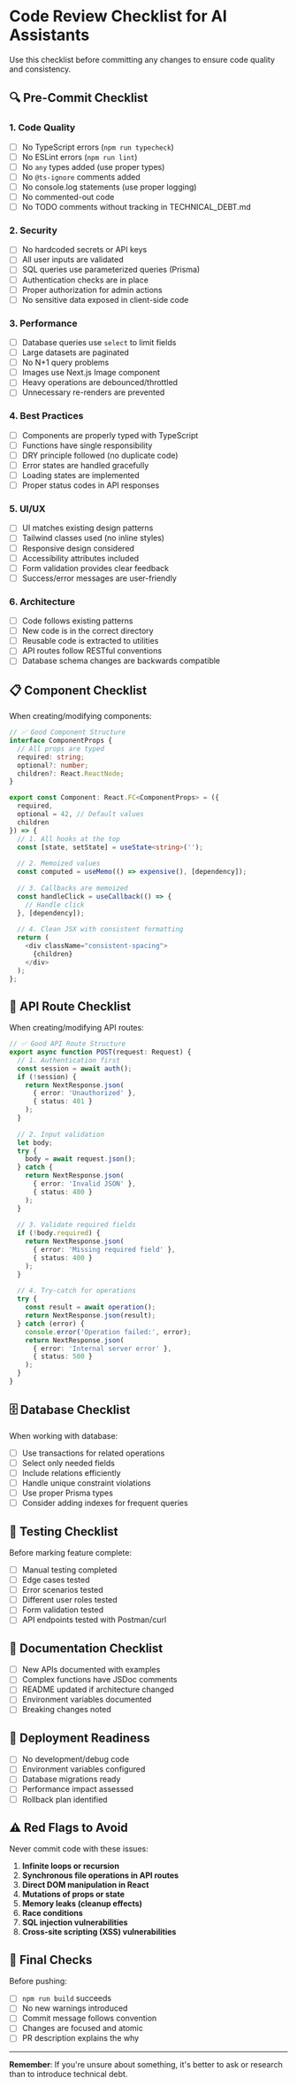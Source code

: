 # Code Review Checklist for AI Assistants

Use this checklist before committing any changes to ensure code quality and consistency.

## 🔍 Pre-Commit Checklist

### 1. **Code Quality**
- [ ] No TypeScript errors (`npm run typecheck`)
- [ ] No ESLint errors (`npm run lint`)
- [ ] No `any` types added (use proper types)
- [ ] No `@ts-ignore` comments added
- [ ] No console.log statements (use proper logging)
- [ ] No commented-out code
- [ ] No TODO comments without tracking in TECHNICAL_DEBT.md

### 2. **Security**
- [ ] No hardcoded secrets or API keys
- [ ] All user inputs are validated
- [ ] SQL queries use parameterized queries (Prisma)
- [ ] Authentication checks are in place
- [ ] Proper authorization for admin actions
- [ ] No sensitive data exposed in client-side code

### 3. **Performance**
- [ ] Database queries use `select` to limit fields
- [ ] Large datasets are paginated
- [ ] No N+1 query problems
- [ ] Images use Next.js Image component
- [ ] Heavy operations are debounced/throttled
- [ ] Unnecessary re-renders are prevented

### 4. **Best Practices**
- [ ] Components are properly typed with TypeScript
- [ ] Functions have single responsibility
- [ ] DRY principle followed (no duplicate code)
- [ ] Error states are handled gracefully
- [ ] Loading states are implemented
- [ ] Proper status codes in API responses

### 5. **UI/UX**
- [ ] UI matches existing design patterns
- [ ] Tailwind classes used (no inline styles)
- [ ] Responsive design considered
- [ ] Accessibility attributes included
- [ ] Form validation provides clear feedback
- [ ] Success/error messages are user-friendly

### 6. **Architecture**
- [ ] Code follows existing patterns
- [ ] New code is in the correct directory
- [ ] Reusable code is extracted to utilities
- [ ] API routes follow RESTful conventions
- [ ] Database schema changes are backwards compatible

## 📋 Component Checklist

When creating/modifying components:

```typescript
// ✅ Good Component Structure
interface ComponentProps {
  // All props are typed
  required: string;
  optional?: number;
  children?: React.ReactNode;
}

export const Component: React.FC<ComponentProps> = ({ 
  required,
  optional = 42, // Default values
  children 
}) => {
  // 1. All hooks at the top
  const [state, setState] = useState<string>('');
  
  // 2. Memoized values
  const computed = useMemo(() => expensive(), [dependency]);
  
  // 3. Callbacks are memoized
  const handleClick = useCallback(() => {
    // Handle click
  }, [dependency]);
  
  // 4. Clean JSX with consistent formatting
  return (
    <div className="consistent-spacing">
      {children}
    </div>
  );
};
```

## 🔌 API Route Checklist

When creating/modifying API routes:

```typescript
// ✅ Good API Route Structure
export async function POST(request: Request) {
  // 1. Authentication first
  const session = await auth();
  if (!session) {
    return NextResponse.json(
      { error: 'Unauthorized' },
      { status: 401 }
    );
  }
  
  // 2. Input validation
  let body;
  try {
    body = await request.json();
  } catch {
    return NextResponse.json(
      { error: 'Invalid JSON' },
      { status: 400 }
    );
  }
  
  // 3. Validate required fields
  if (!body.required) {
    return NextResponse.json(
      { error: 'Missing required field' },
      { status: 400 }
    );
  }
  
  // 4. Try-catch for operations
  try {
    const result = await operation();
    return NextResponse.json(result);
  } catch (error) {
    console.error('Operation failed:', error);
    return NextResponse.json(
      { error: 'Internal server error' },
      { status: 500 }
    );
  }
}
```

## 🗄️ Database Checklist

When working with database:

- [ ] Use transactions for related operations
- [ ] Select only needed fields
- [ ] Include relations efficiently
- [ ] Handle unique constraint violations
- [ ] Use proper Prisma types
- [ ] Consider adding indexes for frequent queries

## 🧪 Testing Checklist

Before marking feature complete:

- [ ] Manual testing completed
- [ ] Edge cases tested
- [ ] Error scenarios tested
- [ ] Different user roles tested
- [ ] Form validation tested
- [ ] API endpoints tested with Postman/curl

## 📝 Documentation Checklist

- [ ] New APIs documented with examples
- [ ] Complex functions have JSDoc comments
- [ ] README updated if architecture changed
- [ ] Environment variables documented
- [ ] Breaking changes noted

## 🚀 Deployment Readiness

- [ ] No development/debug code
- [ ] Environment variables configured
- [ ] Database migrations ready
- [ ] Performance impact assessed
- [ ] Rollback plan identified

## ⚠️ Red Flags to Avoid

Never commit code with these issues:

1. **Infinite loops or recursion**
2. **Synchronous file operations in API routes**
3. **Direct DOM manipulation in React**
4. **Mutations of props or state**
5. **Memory leaks (cleanup effects)**
6. **Race conditions**
7. **SQL injection vulnerabilities**
8. **Cross-site scripting (XSS) vulnerabilities**

## 🎯 Final Checks

Before pushing:

- [ ] `npm run build` succeeds
- [ ] No new warnings introduced
- [ ] Commit message follows convention
- [ ] Changes are focused and atomic
- [ ] PR description explains the why

---

**Remember**: If you're unsure about something, it's better to ask or research than to introduce technical debt.